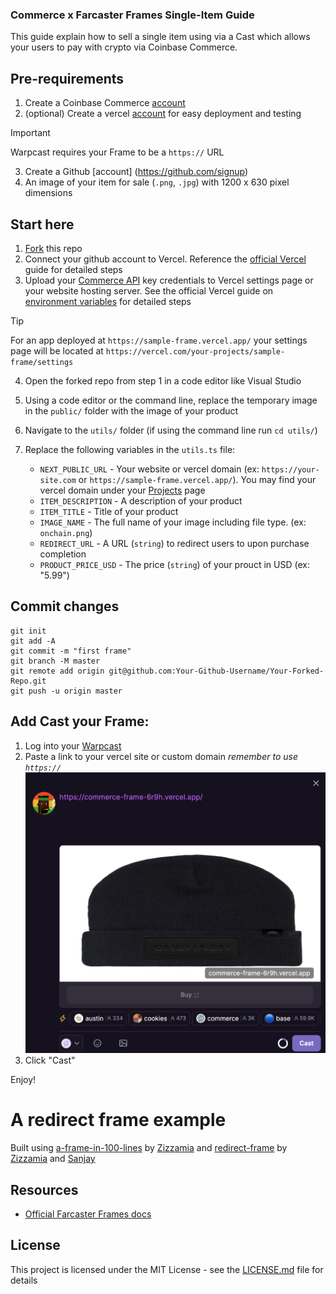 ### Commerce x Farcaster Frames Single-Item Guide

This guide explain how to sell a single item using via a Cast which allows your users to pay with crypto via Coinbase Commerce.

## Pre-requirements

1. Create a Coinbase Commerce [account](https://beta.commerce.coinbase.com/sign-up)
2. (optional) Create a vercel [account](https://vercel.com/signup) for easy deployment and testing

> [!IMPORTANT]
> Warpcast requires your Frame to be a `https://` URL

3. Create a Github [account] (https://github.com/signup)
4. An image of your item for sale (`.png`, `.jpg`) with 1200 x 630 pixel dimensions

## Start here

1. [Fork](https://docs.github.com/en/pull-requests/collaborating-with-pull-requests/working-with-forks/fork-a-repo?tool=webui#forking-a-repository) this repo
2. Connect your github account to Vercel. Reference the [official Vercel](https://vercel.com/docs/deployments/git#deploying-a-git-repository) guide for detailed steps
3. Upload your [Commerce API](https://beta.commerce.coinbase.com/settings/security) key credentials to Vercel settings page or your website hosting server. See the official Vercel guide on [environment variables](https://vercel.com/docs/projects/environment-variables) for detailed steps

> [!TIP]
> For an app deployed at `https://sample-frame.vercel.app/` your settings page will be located at `https://vercel.com/your-projects/sample-frame/settings`

4. Open the forked repo from step 1 in a code editor like Visual Studio
5. Using a code editor or the command line, replace the temporary image in the `public/` folder with the image of your product
6. Navigate to the `utils/` folder (if using the command line run `cd utils/`)
7. Replace the following variables in the `utils.ts` file:

   - `NEXT_PUBLIC_URL` - Your website or vercel domain (ex: `https://your-site.com` or `https://sample-frame.vercel.app/`). You may find your vercel domain under your [Projects](https://vercel.com/hughescoins-projects) page
   - `ITEM_DESCRIPTION` - A description of your product
   - `ITEM_TITLE` - Title of your product
   - `IMAGE_NAME` - The full name of your image including file type. (ex: `onchain.png`)
   - `REDIRECT_URL` - A URL (`string`) to redirect users to upon purchase completion
   - `PRODUCT_PRICE_USD` - The price (`string`) of your prouct in USD (ex: "5.99")

## Commit changes

```
git init
git add -A
git commit -m "first frame"
git branch -M master
git remote add origin git@github.com:Your-Github-Username/Your-Forked-Repo.git
git push -u origin master
```

## Add Cast your Frame:

1. Log into your [Warpcast](https://warpcast.com/)
2. Paste a link to your vercel site or custom domain _remember to use `https://`_
   ![image](./public/cast.png)
3. Click "Cast"

Enjoy!

# A redirect frame example

Built using [a-frame-in-100-lines](https://github.com/Zizzamia/a-frame-in-100-lines) by [Zizzamia](https://github.com/Zizzamia)
and [redirect-frame](https://github.com/farcasterxyz/redirect-frame) by [Zizzamia](https://github.com/Zizzamia) and [Sanjay](https://github.com/sanjayprabhu)

## Resources

- [Official Farcaster Frames docs](https://warpcast.notion.site/Farcaster-Frames-4bd47fe97dc74a42a48d3a234636d8c5)

## License

This project is licensed under the MIT License - see the [LICENSE.md](LICENSE.md) file for details
